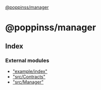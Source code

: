 [@poppinss/manager](README.md)

# @poppinss/manager

## Index

### External modules

* ["example/index"](modules/_example_index_.md)
* ["src/Contracts"](modules/_src_contracts_.md)
* ["src/Manager"](modules/_src_manager_.md)
